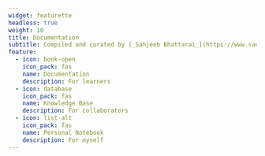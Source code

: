 ```yaml
---
widget: featurette
headless: true
weight: 10
title: Documentation
subtitle: Compiled and curated by [_Sanjeeb Bhattarai_](https://www.sanjeeb.name.np/) ✨
feature:
  - icon: book-open
    icon_pack: fas
    name: Documentation
    description: For learners
  - icon: database
    icon_pack: fas
    name: Knowledge Base
    description: For collaborators
  - icon: list-alt
    icon_pack: fas
    name: Personal Notebook
    description: For myself
---
```

